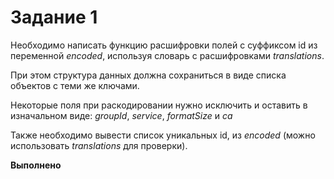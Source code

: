 # Задание 1

Необходимо написать функцию расшифровки полей с суффиксом id из переменной _encoded_, используя словарь с расшифровками _translations_.  

При этом структура данных должна сохраниться в виде списка объектов с теми же ключами.  

Некоторые поля при раскодировании нужно исключить и оставить в изначальном виде: _groupId_, _service_, _formatSize_ и _ca_

Также необходимо вывести список уникальных id, из _encoded_ (можно использовать _translations_ для проверки).


<b>Выполнено</b>